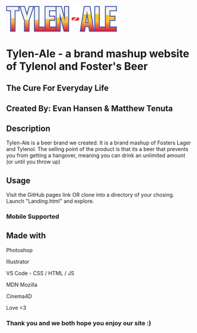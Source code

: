 <img src="images/Tylen-Ale_Logo_Title_png.png" width="300">

<h1> Tylen-Ale - a brand mashup website of Tylenol and Foster's Beer </h1>

## The Cure For Everyday Life
## Created By: Evan Hansen & Matthew Tenuta

## Description
Tylen-Ale is a beer brand we created. It is a brand mashup of Fosters Lager and Tylenol. The selling point of the product is that its a beer that prevents you from getting a hangover, meaning you can drink an unlimited amount (or until you throw up)

## Usage

Visit the GitHub pages link OR clone into a directory of your chosing. Launch "Landing.html" and explore.

<h3> Mobile Supported </h3>

## Made with
Photoshop

Illustrator

VS Code - CSS / HTML / JS

MDN Mozilla

Cinema4D

Love <3

### Thank you and we both hope you enjoy our site :)
